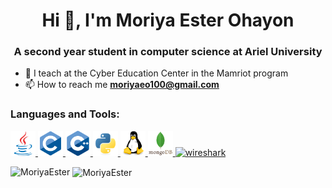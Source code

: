 <h1 align="center">Hi 👋, I'm Moriya Ester Ohayon</h1>
<h3 align="center">A second year student in computer science at Ariel University</h3>

- 🔭 I teach at the Cyber Education Center in the Mamriot program
- 📫 How to reach me **moriyaeo100@gmail.com**

<h3 align="left">Languages and Tools:</h3>
<p align="left">
    <a href="https://www.java.com" target="_blank" rel="noreferrer"> <img src="https://raw.githubusercontent.com/devicons/devicon/master/icons/java/java-original.svg" alt="java" width="40" 
       height="40"/> 
    </a>
    <a href="https://www.cprogramming.com/" target="_blank" rel="noreferrer"> <img src="https://raw.githubusercontent.com/devicons/devicon/master/icons/c/c-original.svg" 
    alt="c" width="40" height="40"/>
    </a>
    <a href="#" target="_blank" rel="noreferrer"> <!-- C++ -->
        <img src="https://raw.githubusercontent.com/devicons/devicon/master/icons/cplusplus/cplusplus-original.svg" alt="C++" width="40" height="40"/>
    </a>
    <a href="https://www.python.org" target="_blank" rel="noreferrer"> <img src="https://raw.githubusercontent.com/devicons/devicon/master/icons/python/python-original.svg" alt="python" 
       width="40" height="40"/> 
    </a>
    <a href="https://www.linux.org/" target="_blank" rel="noreferrer"> <img src="https://raw.githubusercontent.com/devicons/devicon/master/icons/linux/linux-original.svg" alt="linux" 
       width="40" height="40"/>
    </a>
    <a href="https://www.mongodb.com/" target="_blank" rel="noreferrer"> <img src="https://raw.githubusercontent.com/devicons/devicon/master/icons/mongodb/mongodb-original-wordmark.svg" 
       alt="mongodb" width="40" height="40"/> 
    </a>
    <a href="https://www.wireshark.org/" target="wireshark" rel="noreferrer"> <img src="https://upload.wikimedia.org/wikipedia/commons/d/df/Wireshark_icon.svg" alt="wireshark" width="40" 
       height="40"/> 
    </a>
</p>

<p><img align="left" src="https://github-readme-stats.vercel.app/api/top-langs?username=MoriyaEster&show_icons=true&locale=en&layout=compact" alt="MoriyaEster" /></p>

<p>&nbsp;<img align="center" src="https://github-readme-stats.vercel.app/api?username=MoriyaEster&show_icons=true&locale=en" alt="MoriyaEster" /></p>
